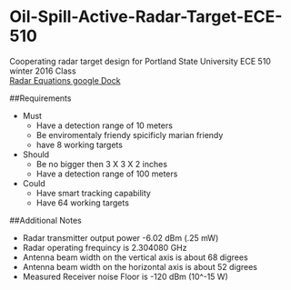# Oil-Spill-Active-Radar-Target-ECE-510
Cooperating radar target design for Portland State University ECE 510 winter 2016 Class<br>
[Radar Equations google Dock](https://docs.google.com/spreadsheets/d/1SBJ6qjm3yuyV2hIqerSS4fywFo_I5tQoiRfdYXWfvTU/pubhtml)

##Requirements
 * Must
   * Have a detection range of 10 meters
   * Be enviromentaly friendy spicificly marian friendy
   * have 8 working targets
 * Should
   * Be no bigger then 3 X 3 X 2 inches
   * Have a detection range of 100 meters 
 * Could<br>
   * Have smart tracking capability
   * Have 64 working targets

##Additional Notes
 * Radar transmitter output power -6.02 dBm (.25 mW)
 * Radar operating frequincy is 2.304080 GHz
 * Antenna beam width on the vertical axis is about 68 digrees
 * Antenna beam width on the horizontal axis is about 52 digrees
 * Measured Receiver noise Floor is -120 dBm (10^-15 W)
